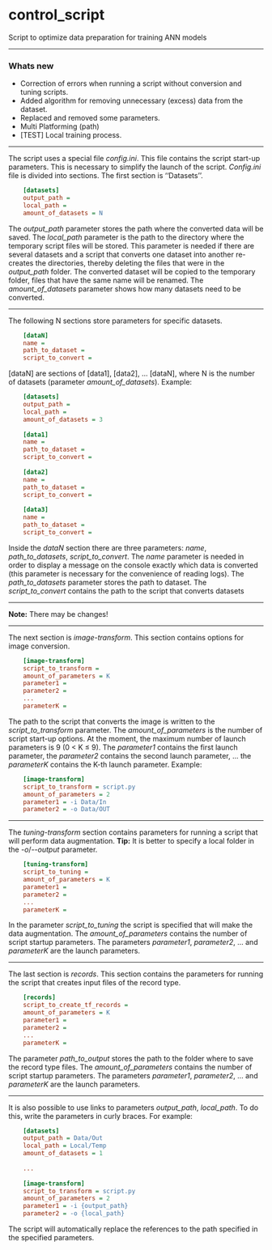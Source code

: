 # control_script

Script to optimize data preparation for training ANN models

------------

### Whats new
+ Correction of errors when running a script without conversion and tuning scripts.
+ Added algorithm for removing unnecessary (excess) data from the dataset.
+ Replaced and removed some parameters.
+ Multi Platforming (path)
+ [TEST] Local training process.

------------

The script uses a special file *config.ini*. This file contains the script start-up parameters. This is necessary to simplify the launch of the script. *Config.ini* file is divided into sections. The first section is ‘‘Datasets’’. 
```ini
    [datasets]
    output_path = 
    local_path = 
    amount_of_datasets = N
```
The *output_path* parameter stores the path where the converted data will be saved. The *local_path* parameter is the path to the directory where the temporary script files will be stored. This parameter is needed if there are several datasets and a script that converts one dataset into another re-creates the directories, thereby deleting the files that were in the *output_path* folder. The converted dataset will be copied to the temporary folder, files that have the same name will be renamed. The *amount_of_datasets* parameter shows how many datasets need to be converted.

------------
The following N sections store parameters for specific datasets.
```ini
    [dataN]
    name = 
    path_to_dataset = 
    script_to_convert =
```
[dataN] are sections of [data1], [data2], ... [dataN], where N is the number of datasets (parameter *amount_of_datasets*).
Example: 
```ini
    [datasets]
    output_path = 
    local_path = 
    amount_of_datasets = 3
    
    [data1]
    name = 
    path_to_dataset = 
    script_to_convert =
    
    [data2]
    name = 
    path_to_dataset = 
    script_to_convert =
    
    [data3]
    name = 
    path_to_dataset = 
    script_to_convert =
```
Inside the *dataN* section there are three parameters: *name*, *path_to_datasets*, *script_to_convert*. The *name* parameter is needed in order to display a message on the console exactly which data is converted (this parameter is necessary for the convenience of reading logs). The *path_to_datasets* parameter stores the path to dataset. The *script_to_convert* contains the path to the script that converts datasets

------------
   **Note:** There may be changes!

------------
The next section is *image-transform*. This section contains options for image conversion.
```ini
    [image-transform]
    script_to_transform =   
    amount_of_parameters = K
    parameter1 = 
    parameter2 = 
    ...
    parameterK = 
```
The path to the script that converts the image is written to the *script_to_transform* parameter. The *amount_of_parameters* is the number of script start-up options. At the moment, the maximum number of launch parameters is 9 (0 < K ≤ 9). The *parameter1* contains the first launch parameter, the *parameter2* contains the second launch parameter, ... the *parameterK* contains the K-th launch parameter.
Example: 
```ini
    [image-transform]
    script_to_transform = script.py
    amount_of_parameters = 2
    parameter1 = -i Data/In
    parameter2 = -o Data/OUT
```
------------
The *tuning-transform* section contains parameters for running a script that will perform data augmentation.
**Tip:** It is better to specify a local folder in the *-o*/*--output* parameter.
```ini
    [tuning-transform]
    script_to_tuning =   
    amount_of_parameters = K
    parameter1 = 
    parameter2 = 
    ...
    parameterK = 
```
In the parameter *script_to_tuning* the script is specified that will make the data augmentation. The *amount_of_parameters* contains the number of script startup parameters. The parameters *parameter1*, *parameter2*, ... and *parameterK* are the launch parameters.

------------
The last section is *records*. This section contains the parameters for running the script that creates input files of the record type.
```ini
    [records]
    script_to_create_tf_records = 
    amount_of_parameters = K
    parameter1 = 
    parameter2 = 
    ...
    parameterK = 
```
The parameter *path_to_output* stores the path to the folder where to save the record type files. The *amount_of_parameters* contains the number of script startup parameters. The parameters *parameter1*, *parameter2*, ... and *parameterK* are the launch parameters.

------------
It is also possible to use links to parameters *output_path*, *local_path*. To do this, write the parameters in curly braces. 
For example:
```ini
    [datasets]
    output_path = Data/Out
    local_path = Local/Temp
    amount_of_datasets = 1
    
    ...
    
    [image-transform]
    script_to_transform = script.py
    amount_of_parameters = 2
    parameter1 = -i {output_path}
    parameter2 = -o {local_path}
```
The script will automatically replace the references to the path specified in the specified parameters.
